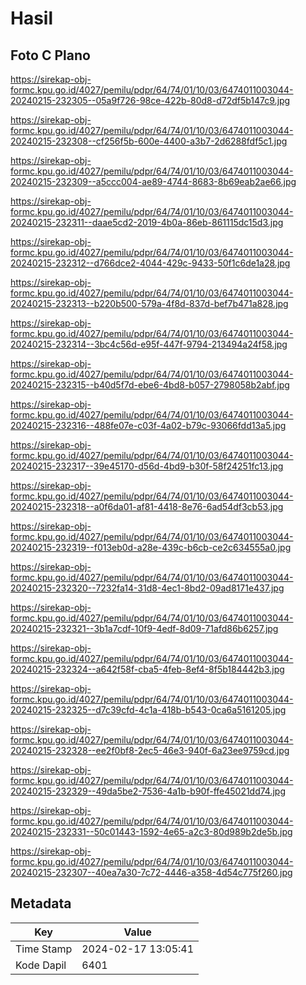 # Hasil

## Foto C Plano

https://sirekap-obj-formc.kpu.go.id/4027/pemilu/pdpr/64/74/01/10/03/6474011003044-20240215-232305--05a9f726-98ce-422b-80d8-d72df5b147c9.jpg

https://sirekap-obj-formc.kpu.go.id/4027/pemilu/pdpr/64/74/01/10/03/6474011003044-20240215-232308--cf256f5b-600e-4400-a3b7-2d6288fdf5c1.jpg

https://sirekap-obj-formc.kpu.go.id/4027/pemilu/pdpr/64/74/01/10/03/6474011003044-20240215-232309--a5ccc004-ae89-4744-8683-8b69eab2ae66.jpg

https://sirekap-obj-formc.kpu.go.id/4027/pemilu/pdpr/64/74/01/10/03/6474011003044-20240215-232311--daae5cd2-2019-4b0a-86eb-861115dc15d3.jpg

https://sirekap-obj-formc.kpu.go.id/4027/pemilu/pdpr/64/74/01/10/03/6474011003044-20240215-232312--d766dce2-4044-429c-9433-50f1c6de1a28.jpg

https://sirekap-obj-formc.kpu.go.id/4027/pemilu/pdpr/64/74/01/10/03/6474011003044-20240215-232313--b220b500-579a-4f8d-837d-bef7b471a828.jpg

https://sirekap-obj-formc.kpu.go.id/4027/pemilu/pdpr/64/74/01/10/03/6474011003044-20240215-232314--3bc4c56d-e95f-447f-9794-213494a24f58.jpg

https://sirekap-obj-formc.kpu.go.id/4027/pemilu/pdpr/64/74/01/10/03/6474011003044-20240215-232315--b40d5f7d-ebe6-4bd8-b057-2798058b2abf.jpg

https://sirekap-obj-formc.kpu.go.id/4027/pemilu/pdpr/64/74/01/10/03/6474011003044-20240215-232316--488fe07e-c03f-4a02-b79c-93066fdd13a5.jpg

https://sirekap-obj-formc.kpu.go.id/4027/pemilu/pdpr/64/74/01/10/03/6474011003044-20240215-232317--39e45170-d56d-4bd9-b30f-58f24251fc13.jpg

https://sirekap-obj-formc.kpu.go.id/4027/pemilu/pdpr/64/74/01/10/03/6474011003044-20240215-232318--a0f6da01-af81-4418-8e76-6ad54df3cb53.jpg

https://sirekap-obj-formc.kpu.go.id/4027/pemilu/pdpr/64/74/01/10/03/6474011003044-20240215-232319--f013eb0d-a28e-439c-b6cb-ce2c634555a0.jpg

https://sirekap-obj-formc.kpu.go.id/4027/pemilu/pdpr/64/74/01/10/03/6474011003044-20240215-232320--7232fa14-31d8-4ec1-8bd2-09ad8171e437.jpg

https://sirekap-obj-formc.kpu.go.id/4027/pemilu/pdpr/64/74/01/10/03/6474011003044-20240215-232321--3b1a7cdf-10f9-4edf-8d09-71afd86b6257.jpg

https://sirekap-obj-formc.kpu.go.id/4027/pemilu/pdpr/64/74/01/10/03/6474011003044-20240215-232324--a642f58f-cba5-4feb-8ef4-8f5b184442b3.jpg

https://sirekap-obj-formc.kpu.go.id/4027/pemilu/pdpr/64/74/01/10/03/6474011003044-20240215-232325--d7c39cfd-4c1a-418b-b543-0ca6a5161205.jpg

https://sirekap-obj-formc.kpu.go.id/4027/pemilu/pdpr/64/74/01/10/03/6474011003044-20240215-232328--ee2f0bf8-2ec5-46e3-940f-6a23ee9759cd.jpg

https://sirekap-obj-formc.kpu.go.id/4027/pemilu/pdpr/64/74/01/10/03/6474011003044-20240215-232329--49da5be2-7536-4a1b-b90f-ffe45021dd74.jpg

https://sirekap-obj-formc.kpu.go.id/4027/pemilu/pdpr/64/74/01/10/03/6474011003044-20240215-232331--50c01443-1592-4e65-a2c3-80d989b2de5b.jpg

https://sirekap-obj-formc.kpu.go.id/4027/pemilu/pdpr/64/74/01/10/03/6474011003044-20240215-232307--40ea7a30-7c72-4446-a358-4d54c775f260.jpg


## Metadata

| Key        | Value               |
| ---------- | ------------------- |
| Time Stamp | 2024-02-17 13:05:41 |
| Kode Dapil | 6401                |



